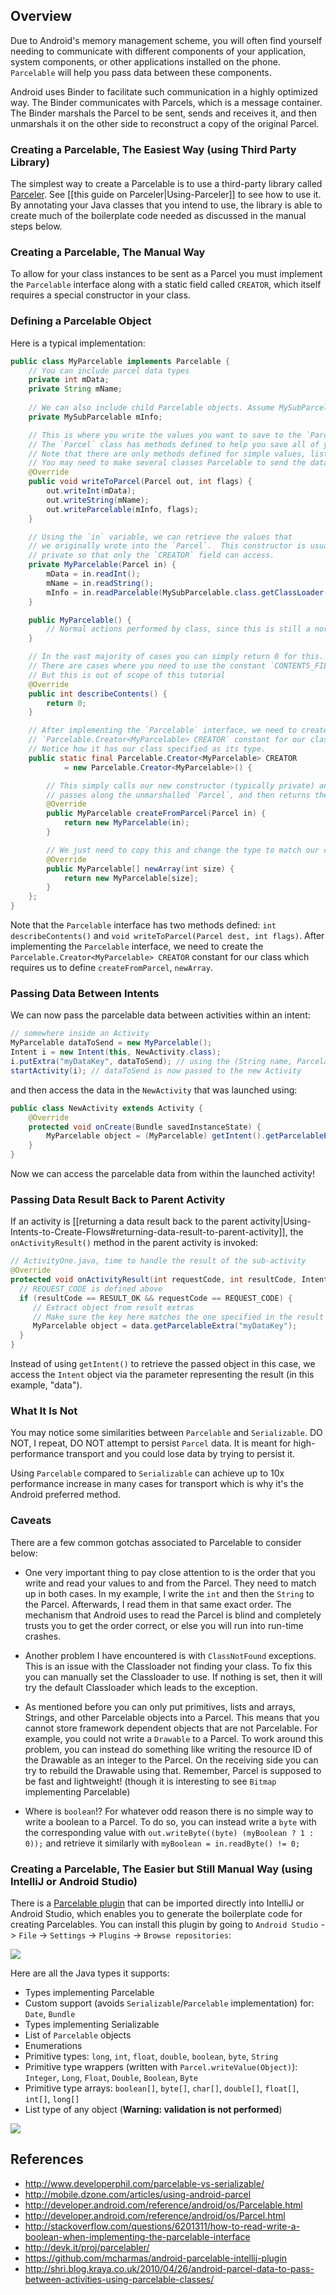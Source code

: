 ## Overview

Due to Android's memory management scheme, you will often find yourself needing to communicate with different components of your application, system components, or other applications installed on the phone.  `Parcelable` will help you pass data between these components. 

Android uses Binder to facilitate such communication in a highly optimized way.  The Binder communicates with Parcels, which is a message container.  The Binder marshals the Parcel to be sent, sends and receives it, and then unmarshals it on the other side to reconstruct a copy of the original Parcel.  

### Creating a Parcelable, The Easiest Way (using Third Party Library)

The simplest way to create a Parcelable is to use a third-party library called [Parceler](https://github.com/johncarl81/parceler).  See [[this guide on Parceler|Using-Parceler]] to see how to use it.  By annotating your Java classes that you intend to use, the library is able to create much of the boilerplate code needed as discussed in the manual steps below. 

### Creating a Parcelable, The Manual Way

To allow for your class instances to be sent as a Parcel you must implement the `Parcelable` interface along with a static field called `CREATOR`, which itself requires a special constructor in your class.

### Defining a Parcelable Object

Here is a typical implementation:

```java
public class MyParcelable implements Parcelable {
    // You can include parcel data types
    private int mData;
    private String mName;
    
    // We can also include child Parcelable objects. Assume MySubParcel is such a Parcelable:
    private MySubParcelable mInfo;

    // This is where you write the values you want to save to the `Parcel`.  
    // The `Parcel` class has methods defined to help you save all of your values.  
    // Note that there are only methods defined for simple values, lists, and other Parcelable objects.  
    // You may need to make several classes Parcelable to send the data you want.
    @Override
    public void writeToParcel(Parcel out, int flags) {
        out.writeInt(mData);
        out.writeString(mName);
        out.writeParcelable(mInfo, flags);
    }

    // Using the `in` variable, we can retrieve the values that 
    // we originally wrote into the `Parcel`.  This constructor is usually 
    // private so that only the `CREATOR` field can access.
    private MyParcelable(Parcel in) {
        mData = in.readInt();
        mName = in.readString();
        mInfo = in.readParcelable(MySubParcelable.class.getClassLoader());
    }

    public MyParcelable() {
        // Normal actions performed by class, since this is still a normal object!
    }

    // In the vast majority of cases you can simply return 0 for this.  
    // There are cases where you need to use the constant `CONTENTS_FILE_DESCRIPTOR`
    // But this is out of scope of this tutorial
    @Override
    public int describeContents() {
        return 0;
    }

    // After implementing the `Parcelable` interface, we need to create the 
    // `Parcelable.Creator<MyParcelable> CREATOR` constant for our class; 
    // Notice how it has our class specified as its type.  
    public static final Parcelable.Creator<MyParcelable> CREATOR
            = new Parcelable.Creator<MyParcelable>() {

        // This simply calls our new constructor (typically private) and 
        // passes along the unmarshalled `Parcel`, and then returns the new object!
        @Override
        public MyParcelable createFromParcel(Parcel in) {
            return new MyParcelable(in);
        }

        // We just need to copy this and change the type to match our class.
        @Override
        public MyParcelable[] newArray(int size) {
            return new MyParcelable[size];
        }
    };
}
```

Note that the `Parcelable` interface has two methods defined: `int describeContents()` and `void writeToParcel(Parcel dest, int flags)`. After implementing the `Parcelable` interface, we need to create the `Parcelable.Creator<MyParcelable> CREATOR` constant for our class which requires us to define `createFromParcel`, `newArray`.

### Passing Data Between Intents

We can now pass the parcelable data between activities within an intent:

```java
// somewhere inside an Activity
MyParcelable dataToSend = new MyParcelable();
Intent i = new Intent(this, NewActivity.class);
i.putExtra("myDataKey", dataToSend); // using the (String name, Parcelable value) overload!
startActivity(i); // dataToSend is now passed to the new Activity
```

and then access the data in the `NewActivity` that was launched using:

```java
public class NewActivity extends Activity {
    @Override
    protected void onCreate(Bundle savedInstanceState) {
        MyParcelable object = (MyParcelable) getIntent().getParcelableExtra("myDataKey");
    }
}
```

Now we can access the parcelable data from within the launched activity!

### Passing Data Result Back to Parent Activity

If an activity is [[returning a data result back to the parent activity|Using-Intents-to-Create-Flows#returning-data-result-to-parent-activity]], the `onActivityResult()` method in the parent activity is invoked:

```java
// ActivityOne.java, time to handle the result of the sub-activity
@Override
protected void onActivityResult(int requestCode, int resultCode, Intent data) {
  // REQUEST_CODE is defined above
  if (resultCode == RESULT_OK && requestCode == REQUEST_CODE) {
     // Extract object from result extras
     // Make sure the key here matches the one specified in the result passed from ActivityTwo.java
     MyParcelable object = data.getParcelableExtra("myDataKey");  
  }
} 
```

Instead of using `getIntent()` to retrieve the passed object in this case, we access the `Intent` object via the parameter 
representing the result (in this example, "data").  

### What It Is Not

You may notice some similarities between `Parcelable` and `Serializable`.  DO NOT, I repeat, DO NOT attempt to persist `Parcel` data.  It is meant for high-performance transport and you could lose data by trying to persist it.

Using `Parcelable` compared to `Serializable` can achieve up to 10x performance increase in many cases for transport which is why it's the Android preferred method. 

### Caveats

There are a few common gotchas associated to Parcelable to consider below:

* One very important thing to pay close attention to is the order that you write and read your values to and from the Parcel.  They need to match up in both cases.  In my example, I write the `int` and then the `String` to the Parcel.  Afterwards, I read them in that same exact order.  The mechanism that Android uses to read the Parcel is blind and completely trusts you to get the order correct, or else you will run into run-time crashes.

* Another problem I have encountered is with `ClassNotFound` exceptions.  This is an issue with the Classloader not finding your class.  To fix this you can manually set the Classloader to use.  If nothing is set, then it will try the default Classloader which leads to the exception. 

* As mentioned before you can only put primitives, lists and arrays, Strings, and other Parcelable objects into a Parcel.  This means that you cannot store framework dependent objects that are not Parcelable.  For example, you could not write a `Drawable` to a Parcel.  To work around this problem, you can instead do something like writing the resource ID of the Drawable as an integer to the Parcel.  On the receiving side you can try to rebuild the Drawable using that.  Remember, Parcel is supposed to be fast and lightweight! (though it is interesting to see `Bitmap` implementing Parcelable)

* Where is `boolean`!?  For whatever odd reason there is no simple way to write a boolean to a Parcel.  To do so, you can instead write a `byte` with the corresponding value with `out.writeByte((byte) (myBoolean ? 1 : 0));` and retrieve it similarly with `myBoolean = in.readByte() != 0;`

### Creating a Parcelable, The Easier but Still Manual Way (using IntelliJ or Android Studio)

There is a [Parcelable plugin](https://github.com/mcharmas/android-parcelable-intellij-plugin) that can be imported directly into IntelliJ or Android Studio, which enables you to generate the boilerplate code for creating Parcelables.  You can install this plugin by going to `Android Studio` -> `File` -> `Settings` -> `Plugins` -> `Browse repositories`:

<a href="https://i.imgur.com/jceThxd.gif" alt="Installing Parcelable"><img src="https://i.imgur.com/jceThxd.gif"></a>

Here are all the Java types it supports:

 * Types implementing Parcelable
 * Custom support (avoids `Serializable`/`Parcelable` implementation) for: `Date`, `Bundle`
 * Types implementing Serializable
 * List of `Parcelable` objects
 * Enumerations
 * Primitive types: `long`, `int`, `float`, `double`, `boolean`, `byte`, `String`
 * Primitive type wrappers (written with `Parcel.writeValue(Object)`): `Integer`, `Long`, `Float`, `Double`, `Boolean`, `Byte`
 * Primitive type arrays: `boolean[]`, `byte[]`, `char[]`, `double[]`, `float[]`, `int[]`, `long[]`
 * List type of any object (**Warning: validation is not performed**)

<img src="https://github.com/mcharmas/android-parcelable-intellij-plugin/raw/master/screenshot.png"/>


## References

* <http://www.developerphil.com/parcelable-vs-serializable/>
* <http://mobile.dzone.com/articles/using-android-parcel>
* <http://developer.android.com/reference/android/os/Parcelable.html>
* <http://developer.android.com/reference/android/os/Parcel.html>
* <http://stackoverflow.com/questions/6201311/how-to-read-write-a-boolean-when-implementing-the-parcelable-interface>
* <http://devk.it/proj/parcelabler/>
* <https://github.com/mcharmas/android-parcelable-intellij-plugin>
* <http://shri.blog.kraya.co.uk/2010/04/26/android-parcel-data-to-pass-between-activities-using-parcelable-classes/>